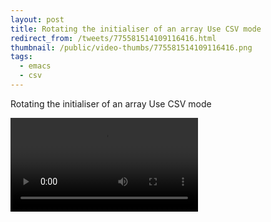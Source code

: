 ```yaml
---
layout: post
title: Rotating the initialiser of an array Use CSV mode
redirect_from: /tweets/775581514109116416.html
thumbnail: /public/video-thumbs/775581514109116416.png
tags:
  - emacs
  - csv
---
```


Rotating the initialiser of an array Use CSV mode

<video controls autoplay loop>
  <source src="/public/videos/775581514109116416.mp4" type="video/mp4">
    Sorry your browser does not support the video tag, maybe time to upgrade?
</video>
